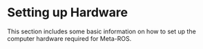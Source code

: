 # Setting up Hardware

This section includes some basic information on how to set up the computer hardware required for Meta-ROS.